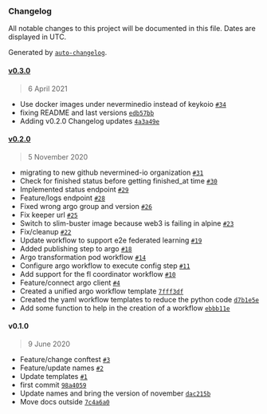 ### Changelog

All notable changes to this project will be documented in this file. Dates are displayed in UTC.

Generated by [`auto-changelog`](https://github.com/CookPete/auto-changelog).

#### [v0.3.0](https://github.com/nevermined-io/compute-api/compare/v0.2.0...v0.3.0)

> 6 April 2021

- Use docker images under neverminedio instead of keykoio [`#34`](https://github.com/nevermined-io/compute-api/pull/34)
- fixing README and last versions [`edb57bb`](https://github.com/nevermined-io/compute-api/commit/edb57bb66700c01fd13be61762c899d5f6e8a990)
- Adding v0.2.0 Changelog updates [`4a3a49e`](https://github.com/nevermined-io/compute-api/commit/4a3a49eb5bf42e8b16c41e20fe1afb31b6160d92)

#### [v0.2.0](https://github.com/nevermined-io/compute-api/compare/v0.1.0...v0.2.0)

> 5 November 2020

- migrating to new github nevermined-io organization [`#31`](https://github.com/nevermined-io/compute-api/pull/31)
- Check for finished status before getting finished_at time [`#30`](https://github.com/nevermined-io/compute-api/pull/30)
- Implemented status endpoint [`#29`](https://github.com/nevermined-io/compute-api/pull/29)
- Feature/logs endpoint [`#28`](https://github.com/nevermined-io/compute-api/pull/28)
- Fixed wrong argo group and version [`#26`](https://github.com/nevermined-io/compute-api/pull/26)
- Fix keeper url [`#25`](https://github.com/nevermined-io/compute-api/pull/25)
- Switch to slim-buster image because web3 is failing in alpine [`#23`](https://github.com/nevermined-io/compute-api/pull/23)
- Fix/cleanup [`#22`](https://github.com/nevermined-io/compute-api/pull/22)
- Update workflow to support e2e federated learning [`#19`](https://github.com/nevermined-io/compute-api/pull/19)
- Added publishing step to argo [`#18`](https://github.com/nevermined-io/compute-api/pull/18)
- Argo transformation pod workflow [`#14`](https://github.com/nevermined-io/compute-api/pull/14)
- Configure argo workflow to execute config step [`#11`](https://github.com/nevermined-io/compute-api/pull/11)
- Add support for the fl coordinator workflow [`#10`](https://github.com/nevermined-io/compute-api/pull/10)
- Feature/connect argo client [`#4`](https://github.com/nevermined-io/compute-api/pull/4)
- Created a unified argo workflow template [`7fff3df`](https://github.com/nevermined-io/compute-api/commit/7fff3dfbe714ae6e86e4db3b00dfe4258e7cc463)
- Created the yaml workflow templates to reduce the python code [`d7b1e5e`](https://github.com/nevermined-io/compute-api/commit/d7b1e5e543efa1b0297774cc5c9aa8814131671c)
- Add some function to help in the creation of a workflow [`ebbb11e`](https://github.com/nevermined-io/compute-api/commit/ebbb11e07d513772dbbb00e0e8536d88f17bf698)

#### v0.1.0

> 9 June 2020

- Feature/change conftest [`#3`](https://github.com/nevermined-io/compute-api/pull/3)
- Feature/update names [`#2`](https://github.com/nevermined-io/compute-api/pull/2)
- Update templates [`#1`](https://github.com/nevermined-io/compute-api/pull/1)
- first commit [`98a4059`](https://github.com/nevermined-io/compute-api/commit/98a40590789bc252316a907935c5ea325582af80)
- Update names and bring the version of november [`dac215b`](https://github.com/nevermined-io/compute-api/commit/dac215b09ca29231facdf5bf32067fb1cf5cd5b5)
- Move docs outside [`7c4a6a0`](https://github.com/nevermined-io/compute-api/commit/7c4a6a0660414b5c4ac56ae84d71733d9a0bd08f)
